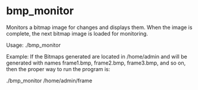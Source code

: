 # bmp\_monitor

Monitors a bitmap image for changes and displays them.  When the image is complete, the next bitmap image is loaded for monitoring.

Usage: ./bmp\_monitor <file-prefix>

Example: If the Bitmaps generated are located in /home/admin and will be generated with names frame1.bmp, frame2.bmp, frame3.bmp, and so on, then the proper way to run the program is:

./bmp\_monitor /home/admin/frame

